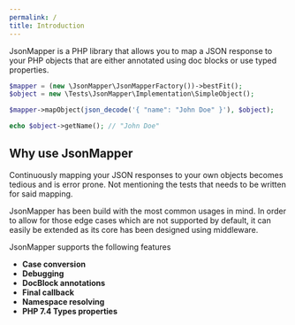 ```yaml
---
permalink: /  
title: Introduction  
---
```


JsonMapper is a PHP library that allows you to map a JSON response to your PHP objects that are either annotated using doc blocks or use typed properties.
```php
$mapper = (new \JsonMapper\JsonMapperFactory())->bestFit();
$object = new \Tests\JsonMapper\Implementation\SimpleObject();

$mapper->mapObject(json_decode('{ "name": "John Doe" }'), $object);

echo $object->getName(); // "John Doe"
```

## Why use JsonMapper
Continuously mapping your JSON responses to your own objects becomes tedious and is error prone. Not mentioning the
tests that needs to be written for said mapping.

JsonMapper has been build with the most common usages in mind. In order to allow for those edge cases which are not 
supported by default, it can easily be extended as its core has been designed using middleware.

JsonMapper supports the following features
 * **Case conversion**
 * **Debugging**
 * **DocBlock annotations**
 * **Final callback**
 * **Namespace resolving**
 * **PHP 7.4 Types properties**